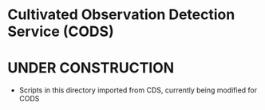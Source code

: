 # Cultivated Observation Detection Service (CODS)

# UNDER CONSTRUCTION
* Scripts in this directory imported from CDS, currently being modified for CODS